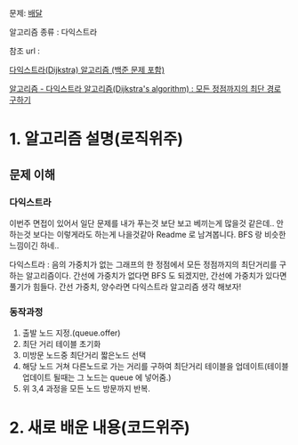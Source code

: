 문제:  [배달](https://programmers.co.kr/learn/courses/30/lessons/12978?language=java)

알고리즘 종류 : 다익스트라

참조 url : 

[다익스트라(Dijkstra) 알고리즘 (백준 문제 포함)](https://jinho-study.tistory.com/1012)

[알고리즘 - 다익스트라 알고리즘(Dijkstra's algorithm) : 모든 정점까지의 최단 경로 구하기](https://chanhuiseok.github.io/posts/algo-47/)

# 1. 알고리즘 설명(로직위주)

## 문제 이해

### 다익스트라

이번주 면접이 있어서 일단 문제를 내가 푸는것 보단 보고 베끼는게 많을것 같은데.. 안하는것 보다는 이렇게라도 하는게 나을것같아 Readme 로 남겨봅니다.
BFS 랑 비슷한 느낌이긴 하네..

다익스트라 : 음의 가중치가 없는 그래프의 한 정점에서 모든 정점까지의 최단거리를 구하는 알고리즘이다. 간선에 가중치가 없다면 BFS 도 되겠지만, 간선에 가중치가 있다면 풀기가 힘들다.
간선 가중치, 양수라면 다익스트라 알고리즘 생각 해보자!

### 동작과정

1. 출발 노드 지정.(queue.offer)
2. 최단 거리 테이블 초기화
3. 미방문 노드중 최단거리 짧은노드 선택
4. 해당 노드 거쳐 다른노드로 가는 거리를 구하여 최단거리 테이블을 업데이트(테이블 업데이트 될때는 그 노드는 queue 에 넣어줌.)
5. 위 3,4 과정을 모든 노드 방문까지 반복.

## 

# 2. 새로 배운 내용(코드위주)